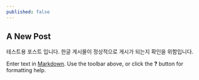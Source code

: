 ```yaml
---
published: false
---
```

## A New Post
테스트용 포스트 입니다. 한글 게시물이 정상적으로 게시가 되는지 확인을 위함입니다.

Enter text in [Markdown](http://daringfireball.net/projects/markdown/). Use the toolbar above, or click the **?** button for formatting help.
